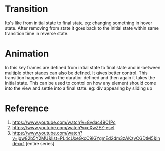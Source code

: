 # Transition

Its's like from initial state to final state.
eg: changing something in hover state. After removing from state it goes back to the initial state within same transition time in reverse state.

# Animation

In this key frames are defined from initial state to final state and in-between multiple other stages can also be defined. It gives better control. This transition happens within the duration defined and then again it takes the initial state. This can be used to control on how any element should come into the view and settle into a final state.
eg: div appearing by sliding up

# Reference

1. https://www.youtube.com/watch?v=8ydac49C1Pc
2. https://www.youtube.com/watch?v=cXwZEZ-eseI
3. https://www.youtube.com/watch?v=jgw82b5Y2MU&list=PL4cUxeGkcC9iGYgmEd2dm3zAKzyCGDtM5&index=1 [entire series]
